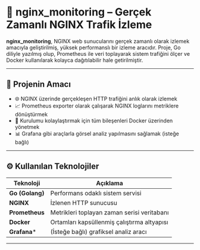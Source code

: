# 📡 nginx_monitoring – Gerçek Zamanlı NGINX Trafik İzleme

**nginx_monitoring**, NGINX web sunucularını gerçek zamanlı olarak izlemek amacıyla geliştirilmiş, yüksek performanslı bir izleme aracıdır. Proje, Go diliyle yazılmış olup, Prometheus ile veri toplayarak sistem trafiğini ölçer ve Docker kullanılarak kolayca dağıtılabilir hale getirilmiştir.

---

## 🎯 Projenin Amacı

- 🌐 NGINX üzerinde gerçekleşen HTTP trafiğini anlık olarak izlemek
- 📈 Prometheus exporter olarak çalışarak NGINX loglarını metriklere dönüştürmek
- 🔧 Kurulumu kolaylaştırmak için tüm bileşenleri Docker üzerinden yönetmek
- 📊 Grafana gibi araçlarla görsel analiz yapılmasını sağlamak (isteğe bağlı)

---

## ⚙️ Kullanılan Teknolojiler

| Teknoloji      | Açıklama                                   |
|----------------|--------------------------------------------|
| **Go (Golang)**| Performans odaklı sistem servisi           |
| **NGINX**      | İzlenen HTTP sunucusu                      |
| **Prometheus** | Metrikleri toplayan zaman serisi veritabanı|
| **Docker**     | Ortamları kapsüllenmiş çalıştırma altyapısı|
| **Grafana***   | (İsteğe bağlı) grafiksel analiz aracı      |

---
